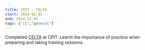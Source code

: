 ```yaml
---
title: CPIT - CELTA
start: 2014-02-01
end: 2014-11-01
tags: ["it","general"]
---
```

Completed <abbr title="Certificate in English Language Teaching to Adults">CELTA</abbr> at CPIT.
Learnt the importance of practice when preparing and taking training sessions. 